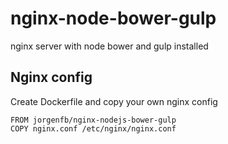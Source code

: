 nginx-node-bower-gulp
=====================
nginx server with node bower and gulp installed

Nginx config
------------
Create Dockerfile and copy your own nginx config


    FROM jorgenfb/nginx-nodejs-bower-gulp
    COPY nginx.conf /etc/nginx/nginx.conf
